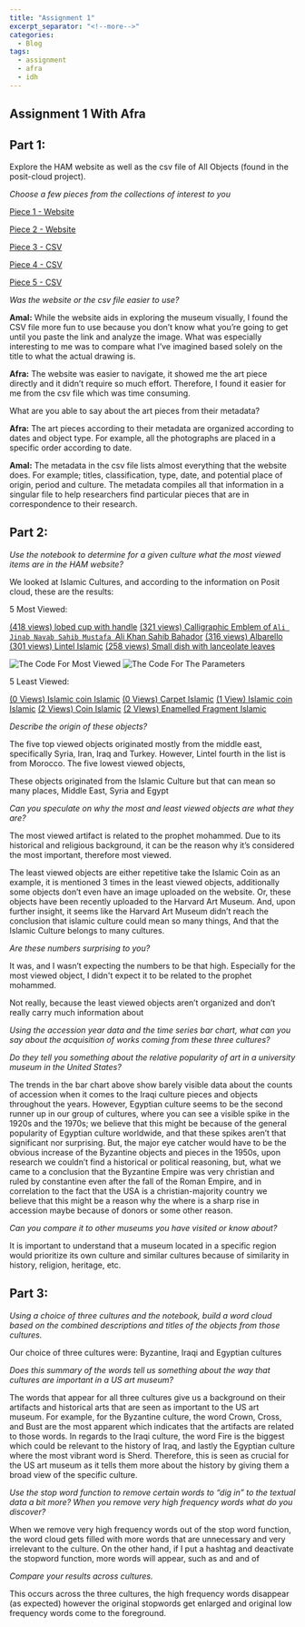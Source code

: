 ```yaml
---
title: "Assignment 1"
excerpt_separator: "<!--more-->"
categories:
  - Blog
tags:
  - assignment
  - afra
  - idh
---
```


## **Assignment 1 With Afra**


## Part 1:
 
Explore the HAM website as well as the csv file of All Objects (found in the posit-cloud project). 

*Choose a few pieces from the collections of interest to you*

[Piece 1 - Website](https://harvardartmuseums.org/article/reconstructing-the-staff-of-em-nydia-the-blind-flower-girl-of-pompeii-em)

[Piece 2 - Website](https://harvardartmuseums.org/exhibitions/6321/a-colloquium-in-the-visual-arts)

[Piece 3 - CSV](https://harvardartmuseums.org/collections/object/39985-)

[Piece 4 - CSV](https://harvardartmuseums.org/collections/object/297197)

[Piece 5 - CSV](https://harvardartmuseums.org/collections/object/40250)




*Was the website or the csv file easier to use?*

**Amal:** While the website aids in exploring the museum visually, I found the CSV file more fun to use because you don’t know what you’re going to get until you paste the link and analyze the image. What was especially interesting to me was to compare what I’ve imagined based solely on the title to what the actual drawing is. 

**Afra:** The website was easier to navigate, it showed me the art piece directly and it didn’t require so much effort. Therefore, I found it easier for me from the csv file which was time consuming. 

What are you able to say about the art pieces from their metadata?

**Afra:** The art pieces according to their metadata are organized according to dates and object type. For example, all the photographs are placed in a specific order according to date. 

**Amal:** The metadata in the csv file lists almost everything that the website does. For example; titles, classification, type, date, and potential place of origin, period and culture. The metadata compiles all that information in a singular file to help researchers find particular pieces that are in correspondence to their research.

## Part 2: 

*Use the notebook to determine for a given culture what the most viewed items are in the HAM website?*

We looked at Islamic Cultures, and according to the information on Posit cloud, these are the results: 

5 Most Viewed:

[(418 views) lobed cup with handle](https://harvardartmuseums.org/collections/object/322953)
[(321 views) Calligraphic Emblem of  `Ali Jinab Navab Sahib Mustafa `Ali Khan Sahib Bahador](https://harvardartmuseums.org/collections/object/215996)
[(316 views) Albarello](https://harvardartmuseums.org/collections/object/165391)
[(301 views) Lintel Islamic](https://harvardartmuseums.org/collections/object/339972)
[(258 views) Small dish with lanceolate leaves](https://harvardartmuseums.org/collections/object/70010)


![The Code For Most Viewed](mostviewed.jpg)
![The Code For The Parameters](mostviewedparameters.jpg)


5 Least Viewed:

[(0 Views) Islamic coin  Islamic](https://www.harvardartmuseums.org/collections/object/181382)
[(0 Views) Carpet Islamic](https://www.harvardartmuseums.org/collections/object/214573)
[(1 View) Islamic coin Islamic](https://www.harvardartmuseums.org/collections/object/181555)
[(2 Views) Coin  Islamic](https://www.harvardartmuseums.org/collections/object/181754)
[(2 VIews) Enamelled Fragment  Islamic](https://www.harvardartmuseums.org/collections/object/216387)





*Describe the origin of these objects?* 

The five top viewed objects originated mostly from the middle east, specifically Syria, Iran, Iraq and Turkey.  However, Lintel fourth in the list is from Morocco. 
The five lowest viewed objects, 

These objects originated from the Islamic Culture but that can mean so many places, Middle East, Syria and Egypt

*Can you speculate on why the most and least viewed objects are what they are?* 

The most viewed artifact is related to the prophet mohammed. Due to its historical and religious background, it can be the reason why it’s considered the most important, therefore most viewed. 

The least viewed objects are either repetitive take the Islamic Coin as an example, it is mentioned 3 times in the least viewed objects, additionally some objects don’t even have an image uploaded on the website. Or, these objects have been recently uploaded to the Harvard Art Museum. And, upon further insight, it seems like the Harvard Art Museum didn’t reach the conclusion that islamic culture could mean so many things, And that the Islamic Culture belongs to many cultures.

*Are these numbers surprising to you?* 

It was, and I wasn’t expecting the numbers to be that high. Especially for the most viewed object, I didn't expect it to be related to the prophet mohammed. 

Not really, because the least viewed objects aren’t organized and don’t really carry much information about 

*Using the accession year data and the time series bar chart, what can you say about the acquisition of works coming from these three cultures?*







*Do they tell you something about the relative popularity of art in a university museum in the United States?* 

The trends in the bar chart above show barely visible data about the counts of accession when it comes to the Iraqi culture pieces and objects throughout the years. However, Egyptian culture seems to be the second runner up in our group of cultures, where you can see a visible spike in the 1920s and the 1970s; we believe that this might be because of the general popularity of Egyptian culture worldwide, and that these spikes aren’t that significant nor surprising. But, the major eye catcher would have to be the obvious increase of the Byzantine objects and pieces in the 1950s, upon research we couldn’t find a historical or political reasoning, but, what we came to a conclusion that the Byzantine Empire was very christian and ruled by constantine even after the fall of the Roman Empire, and in correlation to the fact that the USA is a christian-majority country we believe that this might be a reason why the where is a sharp rise in accession maybe because of donors or some other reason. 

*Can you compare it to other museums you have visited or know about?*

It is important to understand that a museum located in a specific region would prioritize its own culture and similar cultures because of similarity in history, religion, heritage, etc. 



## Part 3: 

*Using a choice of three cultures and the notebook, build a word cloud based on the combined descriptions and titles of the objects from those cultures.* 

Our choice of three cultures were: Byzantine, Iraqi and Egyptian cultures









*Does this summary of the words tell us something about the way that cultures are important in a US art museum?* 

The words that appear for all three cultures give us a background on their artifacts and historical arts that are seen as important to the US art museum. For example, for the Byzantine culture, the word Crown, Cross, and Bust are the most apparent which indicates that the artifacts are related to those words. In regards to the Iraqi culture, the word Fire is the biggest which could be relevant to the history of Iraq, and lastly the Egyptian culture where the most vibrant word is Sherd. Therefore, this is seen as crucial for the US art museum as it tells them more about the history by giving them a broad view of the specific culture.
  
*Use the stop word function to remove certain words to “dig in” to the textual data a bit more? When you remove very high frequency words what do you discover?* 

 When we remove very high frequency words out of the stop word function, the word cloud gets filled with more words that are unnecessary and very irrelevant to the culture. On the other hand, if I put a hashtag and deactivate the stopword function, more words will appear, such as and and of 

*Compare your results across cultures.*

This occurs across the three cultures, the high frequency words disappear (as expected) however the original stopwords get enlarged and original low frequency words come to the foreground. 

